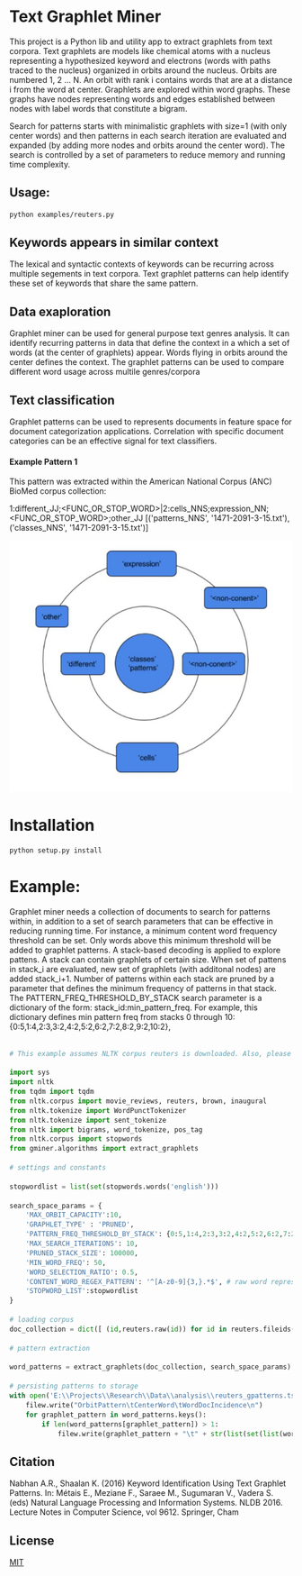 # Text Graphlet Miner

This project is a Python lib and utility app to extract graphlets from text corpora. Text graphlets are models like chemical atoms with a nucleus representing a hypothesized keyword and electrons (words with paths traced to the nucleus) organized in orbits around the nucleus. Orbits are numbered 1, 2 ... N. An orbit with rank i contains words that are at a distance i from the word at center. Graphlets are explored within word graphs. These graphs have nodes representing words and edges established between nodes with label words that constitute a bigram. 

Search for patterns starts with minimalistic graphlets with size=1 (with only center words) and then patterns in each search iteration are evaluated and expanded (by adding more nodes and orbits around the center word). The search is controlled by a set of parameters to reduce memory and running time complexity.

## Usage:
```bash
python examples/reuters.py
```

## Keywords appears in similar context
The lexical and syntactic contexts of keywords can be recurring across multiple segements in text corpora. Text graphlet patterns can help identify these set of keywords that share the same pattern.

## Data exaploration
Graphlet miner can be used for general purpose text genres analysis. It can identify recurring patterns in data that define the context in a which a set of words (at the center of graphlets) appear. Words flying in orbits around the center defines the context. The graphlet patterns can be used to compare different word usage across multile genres/corpora

## Text classification
Graphlet patterns can be used to represents documents in feature space for document categorization applications. Correlation with specific document categories can be an effective signal for text classifiers.

#### Example Pattern 1
This pattern was extracted within the American National Corpus (ANC) BioMed corpus collection:

1:different_JJ;<FUNC_OR_STOP_WORD>|2:cells_NNS;expression_NN;<FUNC_OR_STOP_WORD>;other_JJ	[('patterns_NNS', '1471-2091-3-15.txt'), ('classes_NNS', '1471-2091-3-15.txt')]

![Graphlet pattern](docs/img/graphlet_pattern.jpg?raw=true)


# Installation

```bash
python setup.py install
```

# Example:

Graphlet miner needs a collection of documents to search for patterns within, in addition to a set of search parameters that can be effective in reducing running time. For instance, a minimum content word frequency threshold can be set. Only words above this minimum threshold will be added to graphlet patterns. A stack-based decoding is applied to explore pattens. A stack can contain graphlets of certain size. When set of pattens in stack_i are evaluated, new set of graphlets (with additonal nodes) are added stack_i+1. Number of patterns within each stack are pruned by a parameter that defines the minimum frequency of patterns in that stack. The PATTERN_FREQ_THRESHOLD_BY_STACK search parameter is a dictionary of the form: stack_id:min_pattern_freq. For example, this dictionary defines min pattern freq from stacks 0 through 10: {0:5,1:4,2:3,3:2,4:2,5:2,6:2,7:2,8:2,9:2,10:2},


```python

# This example assumes NLTK corpus reuters is downloaded. Also, please make sure that stopwords are also downloaded from NLTK.

import sys
import nltk
from tqdm import tqdm
from nltk.corpus import movie_reviews, reuters, brown, inaugural
from nltk.tokenize import WordPunctTokenizer
from nltk.tokenize import sent_tokenize
from nltk import bigrams, word_tokenize, pos_tag 
from nltk.corpus import stopwords
from gminer.algorithms import extract_graphlets

# settings and constants 

stopwordlist = list(set(stopwords.words('english')))

search_space_params = {
    'MAX_ORBIT_CAPACITY':10,
    'GRAPHLET_TYPE' : 'PRUNED',
    'PATTERN_FREQ_THRESHOLD_BY_STACK': {0:5,1:4,2:3,3:2,4:2,5:2,6:2,7:2,8:2,9:2,10:2},
    'MAX_SEARCH_ITERATIONS': 10,
    'PRUNED_STACK_SIZE': 100000,
    'MIN_WORD_FREQ': 50,
    'WORD_SELECTION_RATIO': 0.5,
    'CONTENT_WORD_REGEX_PATTERN': '^[A-z0-9]{3,}.*$', # raw word represenation
    'STOPWORD_LIST':stopwordlist
}

# loading corpus
doc_collection = dict([ (id,reuters.raw(id)) for id in reuters.fileids() ] )

# pattern extraction

word_patterns = extract_graphlets(doc_collection, search_space_params)

# persisting patterns to storage
with open('E:\\Projects\\Research\\Data\\analysis\\reuters_gpatterns.tsv', 'w',  encoding='utf-8') as filew:
    filew.write("OrbitPattern\tCenterWord\tWordDocIncidence\n")
    for graphlet_pattern in word_patterns.keys():
        if len(word_patterns[graphlet_pattern]) > 1:
            filew.write(graphlet_pattern + "\t" + str(list(set(list(word_patterns[graphlet_pattern])))) + '\n' )

```

## Citation
Nabhan A.R., Shaalan K. (2016) Keyword Identification Using Text Graphlet Patterns. In: Métais E., Meziane F., Saraee M., Sugumaran V., Vadera S. (eds) Natural Language Processing and Information Systems. NLDB 2016. Lecture Notes in Computer Science, vol 9612. Springer, Cham

## License
[MIT](./LICENSE)